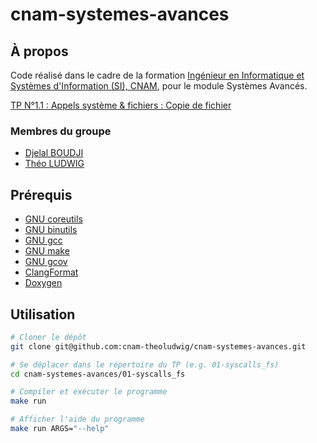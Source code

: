 # cnam-systemes-avances

## À propos

Code réalisé dans le cadre de la formation [Ingénieur en Informatique et Systèmes d'Information (SI), CNAM](https://www.itii-alsace.fr/formations/informatique-et-systemes-dinformation-le-cnam/), pour le module Systèmes Avancés.

[TP N°1.1 : Appels système & fichiers : Copie de fichier](./01-syscalls-fs-1-copy)

### Membres du groupe

- [Djelal BOUDJI](https://github.com/djelalb)
- [Théo LUDWIG](https://gitlab.com/theoludwig)

## Prérequis

- [GNU coreutils](https://www.gnu.org/software/coreutils/)
- [GNU binutils](https://www.gnu.org/software/binutils/)
- [GNU gcc](https://gcc.gnu.org/)
- [GNU make](https://www.gnu.org/software/make/)
- [GNU gcov](https://gcc.gnu.org/onlinedocs/gcc/Gcov.html)
- [ClangFormat](https://clang.llvm.org/docs/ClangFormat.html)
- [Doxygen](https://www.doxygen.nl/)

## Utilisation

```sh
# Cloner le dépôt
git clone git@github.com:cnam-theoludwig/cnam-systemes-avances.git

# Se déplacer dans le répertoire du TP (e.g. 01-syscalls_fs)
cd cnam-systemes-avances/01-syscalls_fs

# Compiler et exécuter le programme
make run

# Afficher l'aide du programme
make run ARGS="--help"
```

